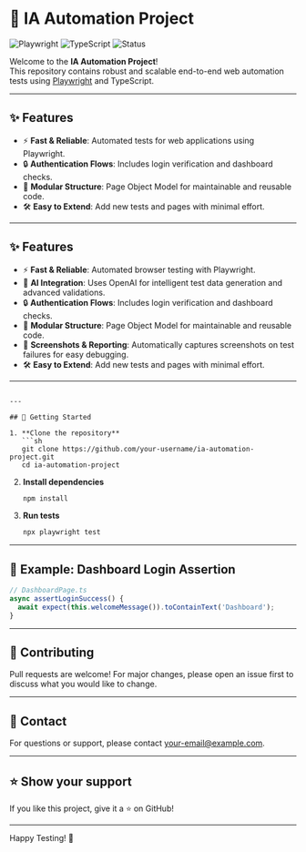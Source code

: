 # 🚀 IA Automation Project

![Playwright](https://img.shields.io/badge/Playwright-Testing-green?logo=playwright)
![TypeScript](https://img.shields.io/badge/TypeScript-4.x-blue?logo=typescript)
![Status](https://img.shields.io/badge/status-active-brightgreen)

Welcome to the **IA Automation Project**!  
This repository contains robust and scalable end-to-end web automation tests using [Playwright](https://playwright.dev/) and TypeScript.

---

## ✨ Features

- ⚡ **Fast & Reliable**: Automated tests for web applications using Playwright.
- 🔒 **Authentication Flows**: Includes login verification and dashboard checks.
- 🧩 **Modular Structure**: Page Object Model for maintainable and reusable code.
- 🛠️ **Easy to Extend**: Add new tests and pages with minimal effort.

---

## ✨ Features

- ⚡ **Fast & Reliable**: Automated browser testing with Playwright.
- 🤖 **AI Integration**: Uses OpenAI for intelligent test data generation and advanced validations.
- 🔒 **Authentication Flows**: Includes login verification and dashboard checks.
- 🧩 **Modular Structure**: Page Object Model for maintainable and reusable code.
- 📸 **Screenshots & Reporting**: Automatically captures screenshots on test failures for easy debugging.
- 🛠️ **Easy to Extend**: Add new tests and pages with minimal effort.

---
```

---

## 🚦 Getting Started

1. **Clone the repository**
   ```sh
   git clone https://github.com/your-username/ia-automation-project.git
   cd ia-automation-project
   ```

2. **Install dependencies**
   ```sh
   npm install
   ```

3. **Run tests**
   ```sh
   npx playwright test
   ```

---

## 📝 Example: Dashboard Login Assertion

```typescript
// DashboardPage.ts
async assertLoginSuccess() {
  await expect(this.welcomeMessage()).toContainText('Dashboard');
}
```

---

## 🤝 Contributing

Pull requests are welcome! For major changes, please open an issue first to discuss what you would like to change.

---

## 📧 Contact

For questions or support, please contact [your-email@example.com](mailto:your-email@example.com).

---

## ⭐️ Show your support

If you like this project, give it a ⭐️ on GitHub!

---

Happy Testing! 🚀
